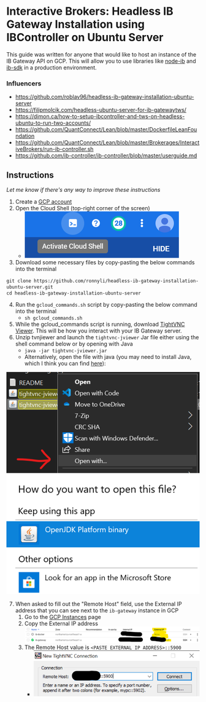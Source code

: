 # Interactive Brokers: Headless IB Gateway Installation using IBController on Ubuntu Server

This guide was written for anyone that would like to host an instance of the IB Gateway API on GCP. This will allow you to use libraries like [node-ib](https://github.com/pilwon/node-ib) and [ib-sdk](https://github.com/triploc/ib-sdk) in a production environment.

### Influencers
- https://github.com/roblav96/headless-ib-gateway-installation-ubuntu-server
- https://filipmolcik.com/headless-ubuntu-server-for-ib-gatewaytws/
- https://dimon.ca/how-to-setup-ibcontroller-and-tws-on-headless-ubuntu-to-run-two-accounts/
- https://github.com/QuantConnect/Lean/blob/master/DockerfileLeanFoundation
- https://github.com/QuantConnect/Lean/blob/master/Brokerages/InteractiveBrokers/run-ib-controller.sh
- https://github.com/ib-controller/ib-controller/blob/master/userguide.md

## Instructions
*Let me know if there's any way to improve these instructions*
1. Create a [GCP account](https://cloud.google.com/)
1. Open the Cloud Shell (top-right corner of the screen)
	- ![Cloud Shell](images/tutorial/activate_cloud_shell.png)
1. Download some necessary files by copy-pasting the below commands into the terminal
```
git clone https://github.com/ronnyli/headless-ib-gateway-installation-ubuntu-server.git
cd headless-ib-gateway-installation-ubuntu-server
```
4. Run the `gcloud_commands.sh` script by copy-pasting the below command into the terminal
	- `sh gcloud_commands.sh`
1. While the gcloud_commands script is running, download [TightVNC Viewer](http://www.tightvnc.com/download/2.8.3/tvnjviewer-2.8.3-bin-gnugpl.zip). This will be how you interact with your IB Gateway server.
1. Unzip tvnjiewer and launch the `tightvnc-jviewer` Jar file either using the shell command below or by opening with Java
	- `java -jar tightvnc-jviewer.jar`
	- Alternatively, open the file with java (you may need to install Java, which I think you can find [here](https://java.com/en/download/help/download_options.xml)):

![Open with Java](images/tutorial/tightvnc_jviewer_open_with.png)
![Open with Java](images/tutorial/tightvnc_jviewer_open_with_java.png)

7. When asked to fill out the "Remote Host" field, use the External IP address that you can see next to the `ib-gateway` instance in GCP
	1. Go to the [GCP Instances](https://console.cloud.google.com/compute/instances) page
	1. Copy the External IP address ![External IP Address on GCP](images/tutorial/ib_gateway_external_ip_address.png)
	1. The Remote Host value is `<PASTE EXTERNAL IP ADDRESS>::5900`
		- ![TightVNC Remote Host](images/tutorial/tightvnc_remote_host.png)
